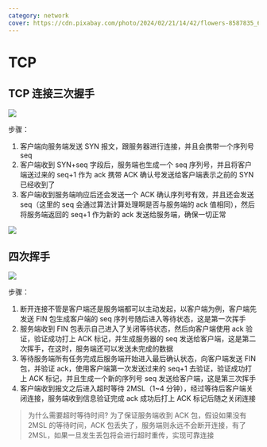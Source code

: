 ```yaml
---
category: network
cover: https://cdn.pixabay.com/photo/2024/02/21/14/42/flowers-8587835_640.jpg
---
```


# TCP

## TCP 连接三次握手

![](http://tuchuang.niubin.site/image/network-7.png)

步骤：

1. 客户端向服务端发送 SYN 报文，跟服务器进行连接，并且会携带一个序列号 seq
2. 客户端收到 SYN+seq 字段后，服务端也生成一个 seq 序列号，并且将客户端送过来的 seq+1 作为 ack 携带 ACK 确认号发送给客户端表示之前的 SYN 已经收到了
3. 客户端收到服务端响应后还会发送一个 ACK 确认序列号有效，并且还会发送 seq（这里的 seq 会通过算法计算处理啊是否与服务端的 ack 值相同），然后将服务端返回的 seq+1 作为新的 ack 发送给服务端，确保一切正常

![](http://tuchuang.niubin.site/image/network-8.png)

## 四次挥手

![](http://tuchuang.niubin.site/image/network-9.png)

步骤：

1. 断开连接不管是客户端还是服务端都可以主动发起，以客户端为例，客户端先发送 FIN 包生成客户端的 seq 序列号随后进入等待状态，这是第一次挥手
2. 服务端收到 FIN 包表示自己进入了关闭等待状态，然后向客户端使用 ack 验证，验证成功打上 ACK 标记，并生成服务器的 seq 发送给客户端，这是第二次挥手，在这时，服务端还可以发送未完成的数据
3. 等待服务端所有任务完成后服务端开始进入最后确认状态，向客户端发送 FIN 包，并验证 ack，使用客户端第一次发送过来的 seq+1 去验证，验证成功打上 ACK 标记，并且生成一个新的序列号 seq 发送给客户端，这是第三次挥手
4. 客户端收到报文之后进入超时等待 2MSL（1~4 分钟），经过等待后客户端关闭连接，服务端收到信息验证完成 ack 成功后打上 ACK 标记后随之关闭连接

> 为什么需要超时等待时间?
> 为了保证服务端收到 ACK 包，假设如果没有 2MSL 的等待时间，ACK 包丢失了，服务端则永远不会断开连接，有了 2MSL，如果一旦发生丢包将会进行超时重传，实现可靠连接
